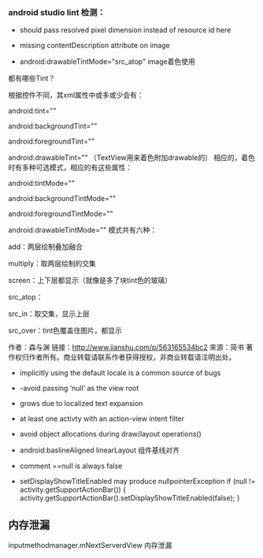 ### android studio lint 检测：

- should pass resolved pixel dimension instead of resource id here

- missing contentDescription attribute on image

- android:drawableTintMode="src_atop"  image着色使用

都有哪些Tint？

根据控件不同，其xml属性中或多或少会有：

android:tint=""

android:backgroundTint=""

android:foregroundTint=""

android:drawableTint="" （TextView用来着色附加drawable的）
相应的，着色时有多种可选模式，相应的有这些属性：

android:tintMode=""

android:backgroundTintMode=""

android:foregroundTintMode=""

android:drawableTintMode=""
模式共有六种：

add：两层绘制叠加融合

multiply：取两层绘制的交集

screen：上下层都显示（就像是多了块tint色的玻璃）

src_atop：

src_in：取交集，显示上层

src_over：tint色覆盖住图片，都显示

作者：森与渊
链接：http://www.jianshu.com/p/563165534bc2
來源：简书
著作权归作者所有。商业转载请联系作者获得授权，非商业转载请注明出处。


- implicitly using the default locale is a common source of bugs

- -avoid passing ‘null’ as the view root
- grows due to localized text expansion
- at least one activty with an action-view intent filter 
- avoid object allocations during draw/layout operations()
- android:baslineAligned  linearLayout 组件基线对齐
- comment ==null is always false
- setDisplayShowTitleEnabled may produce nullpointerException
     if (null != activity.getSupportActionBar()) { activity.getSupportActionBar().setDisplayShowTitleEnabled(false);
        }

## 内存泄漏
inputmethodmanager.mNextServerdView 内存泄漏